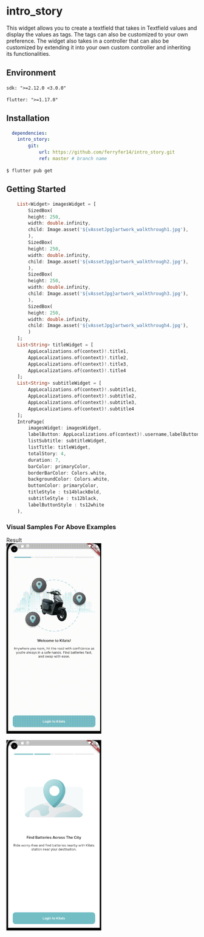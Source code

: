 # intro_story

This widget allows you to create a textfield that takes in Textfield values and display the values as tags. The tags can also be customized to your own preference. The widget also takes in a controller that can also be customized by extending it into your own custom controller and inheriting its functionalities.  

## Environment

`sdk: ">=2.12.0 <3.0.0"`

`flutter: ">=1.17.0"`

## Installation

```yaml 
  dependencies:
    intro_story:
        git:
            url: https://github.com/ferryfer14/intro_story.git
            ref: master # branch name
```

`$ flutter pub get`

## Getting Started

``` dart
    List<Widget> imagesWidget = [
        SizedBox(
        height: 250,
        width: double.infinity,
        child: Image.asset('${vAssetJpg}artwork_walkthrough1.jpg'),
        ),
        SizedBox(
        height: 250,
        width: double.infinity,
        child: Image.asset('${vAssetJpg}artwork_walkthrough2.jpg'),
        ),
        SizedBox(
        height: 250,
        width: double.infinity,
        child: Image.asset('${vAssetJpg}artwork_walkthrough3.jpg'),
        ),
        SizedBox(
        height: 250,
        width: double.infinity,
        child: Image.asset('${vAssetJpg}artwork_walkthrough4.jpg'),
        )
    ];
    List<String> titleWidget = [
        AppLocalizations.of(context)!.title1,
        AppLocalizations.of(context)!.title2,
        AppLocalizations.of(context)!.title3,
        AppLocalizations.of(context)!.title4
    ];
    List<String> subtitleWidget = [
        AppLocalizations.of(context)!.subtitle1,
        AppLocalizations.of(context)!.subtitle2,
        AppLocalizations.of(context)!.subtitle3,
        AppLocalizations.of(context)!.subtitle4
    ];
    IntroPage(
        imagesWidget: imagesWidget,
        labelButton: AppLocalizations.of(context)!.username,labelButton,
        listSubtitle: subtitleWidget,
        listTitle: titleWidget,
        totalStory: 4,
        duration: 7,
        barColor: primaryColor,
        borderBarColor: Colors.white,
        backgroundColor: Colors.white,
        buttonColor: primaryColor,
        titleStyle : ts14blackBold,
        subtitleStyle : ts12black,
        labelButtonStyle : ts12white
    ),
```
### Visual Samples For Above Examples

Result<br/>
<img src="https://raw.githubusercontent.com/ferryfer14/intro_story/master/assets/record.gif" width=250><br/>

<img src="https://raw.githubusercontent.com/ferryfer14/intro_story/master/assets/result.png" width=250><br/>